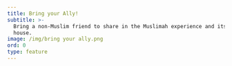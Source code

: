 ```yaml
---
title: Bring your Ally!
subtitle: >-
  Bring a non-Muslim friend to share in the Muslimah experience and its on the
  house.
image: /img/bring your ally.png
ord: 0
type: feature
---
```


